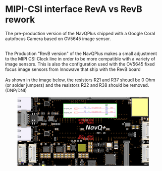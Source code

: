 # MIPI-CSI interface RevA vs RevB rework

The pre-production version of the NavQPlus shipped with a Google Coral autofocus Camera based on OV5645 image sensor.

\
The Production "RevB version" of the NavQPlus makes a small adjustment to the MIPI CSI Clock line in order to be more compatible with a variety of image sensors. This is also the configuration used with the OV5645 fixed focus image sensors from Innowave that ship with the RevB board\
\
As shown in the image below, the resistors R21 and R37 shoudl be 0 Ohm (or solder jumpers) and the resistors R22 and R38 should be removed. (DNP/DNI)

&#x20;&#x20;

<figure><img src="../../../.gitbook/assets/NavQPlus-MIPI-Rework.png" alt=""><figcaption></figcaption></figure>
